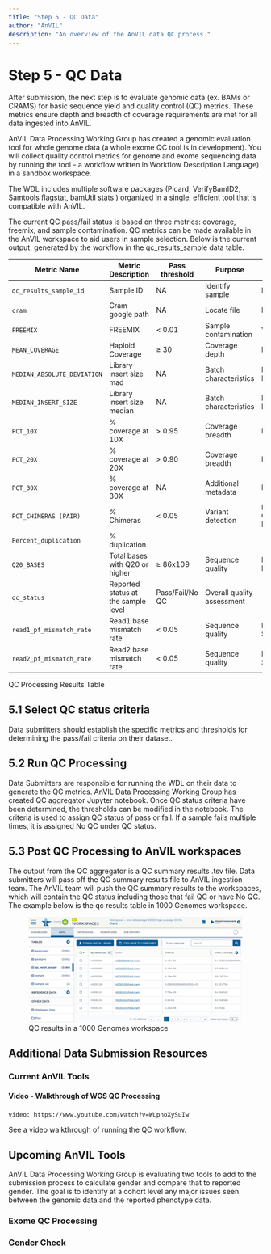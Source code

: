 ```yaml
---
title: "Step 5 - QC Data"
author: "AnVIL"
description: "An overview of the AnVIL data QC process."
---
```


# Step 5 - QC Data

<hero>After submission, the next step is to evaluate genomic data (ex. BAMs or CRAMS) for basic sequence yield and quality control (QC) metrics. These metrics ensure depth and breadth of coverage requirements are met for all data ingested into AnVIL.  
</hero>

AnVIL Data Processing Working Group has created a genomic evaluation tool for whole genome data (a whole exome QC tool is in development). You will collect quality control metrics for genome and exome sequencing data by running the tool - a workflow written in Workflow Description Language) in a sandbox workspace.

The WDL includes multiple software packages (Picard, VerifyBamID2, Samtools flagstat, bamUtil stats ) organized in a single, efficient tool that is compatible with AnVIL.

The current QC pass/fail status is based on three metrics:  coverage, freemix, and sample contamination. QC metrics can be made available in the AnVIL workspace to aid users in sample selection. Below is the current output, generated by the workflow in the qc_results_sample data table.


|     Metric Name      | Metric Description | Pass threshold |     Purpose           | Source Tool                  | 
|  ------------------- | ------------------ | -------------- | --------------------- | ---------------------------- |  
| `qc_results_sample_id` | Sample ID          |  NA            | Identify sample       | NA                           |   
| `cram`                 | Cram google path   |  NA            | Locate file           | NA                           | 
| `FREEMIX`              | FREEMIX            |  < 0.01        | Sample contamination  | VerifyBamID2                 | 
| `MEAN_COVERAGE`        | Haploid Coverage   | ≥ 30           | Coverage depth        |Picard CollectWgs Metrics      | 
| `MEDIAN_ABSOLUTE_DEVIATION` | Library insert size mad | NA | Batch characteristics |Picard CollectInsertSize Metrics |  
| `MEDIAN_INSERT_SIZE` | Library insert size median | NA | Batch characteristics    | Picard CollectInsertSize Metrics | 
| `PCT_10X`              | % coverage at 10X  | > 0.95         | Coverage breadth      | Picard CollectWgs Metrics     | 
| `PCT_20X`              | % coverage at 20X  | > 0.90         | Coverage breadth      | Picard CollectWgs Metrics     | 
| `PCT_30X`              | % coverage at 30X  | NA             | Additional metadata   | Picard CollectWgs Metrics     | 
| `PCT_CHIMERAS (PAIR)`  | % Chimeras         | < 0.05    | Variant detection | Picard CollectAlignmentSummary Metrics | 
| `Percent_duplication`  | % duplication      |                |                       |                              |          
| `Q20_BASES` |Total bases with Q20 or higher | ≥ 86x109   | Sequence quality | Picard CollectQualityYield Metrics     | 
| `qc_status` |Reported status at the sample level |Pass/Fail/No QC | Overall quality assessment |                    | 
| `read1_pf_mismatch_rate` | Read1 base mismatch rate | < 0.05 | Sequence quality |Picard Collect Alignment Summary Metrics| 
| `read2_pf_mismatch_rate` | Read2 base mismatch rate | < 0.05 | Sequence quality |Picard Collect Alignment Summary Metrics|

QC Processing Results Table


## 5.1 Select QC status criteria
Data submitters should establish the specific metrics and thresholds for determining the pass/fail criteria on their dataset.

## 5.2 Run QC Processing
Data Submitters are responsible for running the WDL on their data to generate the QC metrics.  AnVIL Data Processing Working Group has created QC aggregator Jupyter notebook.  Once QC status criteria have been determined, the thresholds can be modified in the notebook.  The criteria is used to assign QC status of pass or fail.  If a sample fails multiple times, it is assigned No QC under QC status.

## 5.3 Post QC Processing to AnVIL workspaces
The output from the QC aggregator is a QC summary results .tsv file.  Data submitters will pass off the QC summary results file to AnVIL ingestion team.  The AnVIL team will push the QC summary results to the workspaces, which will contain the QC status including those that fail QC or have No QC. The example below is the qc results table in 1000 Genomes workspace.


<figure>
<img src="./_images/qc-results.png" alt="QC Results."/>
<figure-caption>QC results in a 1000 Genomes workspace</figure-caption>
</figure>

## Additional Data Submission Resources
### Current AnVIL Tools
#### Video - Walkthrough of WGS QC Processing

`video: https://www.youtube.com/watch?v=WLpnoXySuIw`
   
See a video walkthrough of running the QC workflow.

## Upcoming AnVIL Tools
AnVIL Data Processing Working Group is evaluating two tools to add to the submission process to calculate gender and compare that to reported gender.  The goal is to identify at a cohort level any major issues seen between the genomic data and the reported phenotype data.
### Exome QC Processing
### Gender Check


